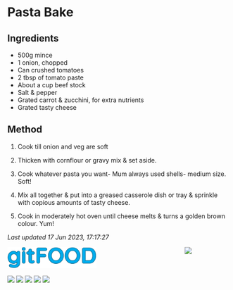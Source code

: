 # Pasta Bake

## Ingredients

- 500g mince
- 1 onion, chopped
- Can crushed tomatoes
- 2 tbsp of tomato paste
- About a cup beef stock
- Salt & pepper
- Grated carrot & zucchini, for extra nutrients
- Grated tasty cheese

## Method

1. Cook till onion and veg are soft

2. Thicken with cornflour or gravy mix & set aside.

3. Cook whatever pasta you want- Mum always used shells- medium size. Soft!

4. Mix all together & put into a greased casserole dish or tray & sprinkle with copious amounts of tasty cheese.

5. Cook in moderately hot oven until cheese melts & turns a golden brown colour.
Yum!

*Last updated 17 Jun 2023, 17:17:27*


<img src="../images/logo_sm.png" width="40%" />

<img src="https://profile-counter.glitch.me/gitfood_pastabake/count.svg" width="20%" align="right" />

<img src="https://img.shields.io/badge/tag-beef-blue.svg" /> <img src="https://img.shields.io/badge/tag-pasta-blue.svg" /> <img src="https://img.shields.io/badge/tag-sides-blue.svg" /> <img src="https://img.shields.io/badge/tag-baked-blue.svg" /> <img src="https://img.shields.io/badge/tag-cheesey-blue.svg" /> 